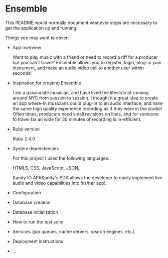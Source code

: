 # Ensemble

This README would normally document whatever steps are necessary to get the
application up and running.

Things you may want to cover:

* App overview

  Want to play music with a friend or need to record a riff for a producer but you can't travel?  Ensemble allows you to register, login, plug-in your instrument, and make an audio video call to another user within seconds!

* Inspiration for creating Ensemble

  I am a passionate musician, and have lived the lifestyle of running around NYC from session to session. I thought it a great idea to create an app where-in musicians could plug-in to an audio interface, and have the same high quality experience recording as if they were in the studio! Often times, producers need small revisions on lines, and for someone to travel far an wide for 30 minutes of recording is in-efficient.

* Ruby version

  Ruby 2.4.0

* System dependencies

  For this project I used the following languages:
  
  HTML5, CSS, JavaScript, JSON,

  Kandy IO API(Kandy's SDK allows the developer to easily implement live audio and video capabilities into his/her app).

* Configuration

* Database creation

* Database initialization

* How to run the test suite

* Services (job queues, cache servers, search engines, etc.)

* Deployment instructions

* ...
